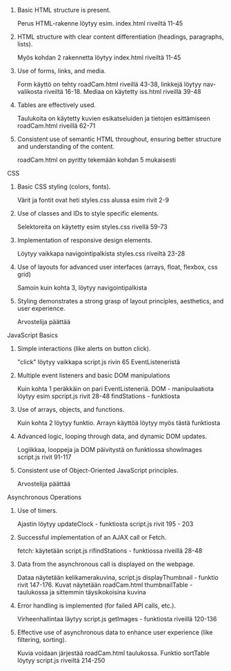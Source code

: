 

1) Basic HTML structure is present.

    Perus HTML-rakenne löytyy esim. index.html riveiltä 11-45



2) HTML structure with clear content differentiation (headings, paragraphs, lists).

    Myös kohdan 2 rakennetta löytyy index.html riveiltä 11-45


3) Use of forms, links, and media.

    Form käyttö on tehty roadCam.html riveillä 43-38, linkkejä löytyy nav-valikosta riveiltä 16-18.
    Mediaa on käytetty iss.html riveillä 39-48


4) Tables are effectively used.

    Taulukoita on käytetty kuvien esikatseluiden ja tietojen esittämiseen roadCam.html riveillä 62-71


5)  Consistent use of semantic HTML throughout, ensuring better structure and understanding of the content.

    roadCam.html on pyritty tekemään kohdan 5 mukaisesti




CSS

1) Basic CSS styling (colors, fonts).

    Värit ja fontit ovat heti styles.css alussa esim rivit 2-9


2) Use of classes and IDs to style specific elements.

    Selektoreita on käytetty esim styles.css rivellä 59-73


3) Implementation of responsive design elements.

    Löytyy vaikkapa navigointipalkista styles.css riveiltä 23-28


4) Use of layouts for advanced user interfaces (arrays, float, flexbox, css grid)

    Samoin kuin kohta 3, löytyy navigointipalkista


5) Styling demonstrates a strong grasp of layout principles, aesthetics, and user experience.

    Arvostelija päättää




JavaScript Basics

1) Simple interactions (like alerts on button click).

    "click" löytyy vaikkapa script.js rivin 65 EventListeneristä


2) Multiple event listeners and basic DOM manipulations

    Kuin kohta 1 peräkkäin on pari EventListeneriä. DOM - manipulaatiota löytyy esim spcript.js rivit 28-48
    findStations - funktiosta


3) Use of arrays, objects, and functions.

    Kuin kohta 2 löytyy funktio. Arrayn käyttöä löytyy myös tästä funktiosta


4) Advanced logic, looping through data, and dynamic DOM updates.

    Logiikkaa, looppeja ja DOM päivitystä on funktiossa showImages script.js rivit 91-117


5) Consistent use of Object-Oriented JavaScript principles.

    Arvostelija päättää




Asynchronous Operations

1) Use of timers.

    Ajastin löytyy updateClock - funktiosta script.js rivit 195 - 203


2) Successful implementation of an AJAX call or Fetch.

    fetch: käytetään script.js rifindStations - funktiossa riveillä 28-48


3)  Data from the asynchronous call is displayed on the webpage.
    
    Dataa näytetään kelikamerakuvina, script.js displayThumbnail - funktio rivit 147-176. Kuvat näytetään
    roadCam.html thumbnailTable - taulukossa ja sittemmin täysikokoisina kuvina


4) Error handling is implemented (for failed API calls, etc.).

    Virheenhallintaa läytyy script.js getImages - funktiosta riveillä 120-136


5) Effective use of asynchronous data to enhance user experience (like filtering, sorting).

    Kuvia voidaan järjestää roadCam.html taulukossa. Funktio sortTable löytyy script.js riveiltä 214-250


